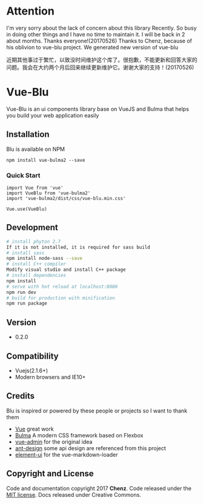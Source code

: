 # Attention
I'm very sorry about the lack of concern about this library Recently. So busy in doing other things and I have no time to  maintain it. I will be back in 2 about months. Thanks everyone!(20170526)
Thanks to Chenz, because of his oblivion to vue-blu project. We generated new version of vue-blu

近期其他事过于繁忙，以致没时间维护这个库了。很抱歉，不能更新和回答大家的问题。我会在大约两个月后回来继续更新维护它。谢谢大家的支持！(20170526)

# Vue-Blu
Vue-Blu is an ui components library base on VueJS and Bulma that helps you build your web application easily


## Installation
Blu is available on NPM
```
npm install vue-bulma2 --save
```
### Quick Start
```
import Vue from 'vue'
import VueBlu from 'vue-bulma2'
import 'vue-bulma2/dist/css/vue-blu.min.css'

Vue.use(VueBlu)

```

## Development

```bash
# install phyton 2.7
If it is not installed, it is required for sass build
# install sass
npm install node-sass --save
# install C++ compiler
Modify visual studio and install C++ package
# install dependencies
npm install
# serve with hot reload at localhost:8080
npm run dev
# build for production with minification
npm run package
```

## Version

- 0.2.0 

## Compatibility

- Vuejs(2.1.6+)
- Modern browsers and IE10+

## Credits
Blu is inspired or powered by these people or projects so I want to thank them

- [Vue](https://github.com/vuejs/vue) great work
- [Bulma](https://github.com/jgthms/bulma) A modern CSS framework based on Flexbox
- [vue-admin](https://github.com/vue-bulma/vue-admin) for the original idea
- [ant-design](https://github.com/ant-design/ant-design) some api design are referenced from this project
- [element-ui](http://github.com/elemefe) for the vue-markdown-loader

## Copyright and License
Code and documentation copyright 2017 **Chenz**. Code released under the [MIT license](LICENSE.md). Docs released under Creative Commons.
